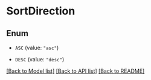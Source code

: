 # SortDirection

## Enum


* `ASC` (value: `"asc"`)

* `DESC` (value: `"desc"`)


[[Back to Model list]](../README.md#documentation-for-models) [[Back to API list]](../README.md#documentation-for-api-endpoints) [[Back to README]](../README.md)

